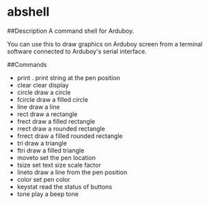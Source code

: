 # abshell
##Description
A command shell for Arduboy.

You can use this to draw graphics on Arduboy screen from a terminal software connected to Arduboy's serial interface.

##Commands
- print
. print string at the pen position
- clear clear display
- circle  draw a circle
- fcircle draw a filled circle
- line  draw a line
- rect  draw a rectangle
- frect draw a filled rectangle
- rrect draw a rounded rectangle
- frrect  draw a filled rounded rectangle
- tri draw a triangle
- ftri  draw a filled triangle
- moveto  set the pen location
- tsize set text size scale factor
- lineto  draw a line from the pen position
- color set pen color
- keystat read the status of buttons
- tone  play a beep tone
